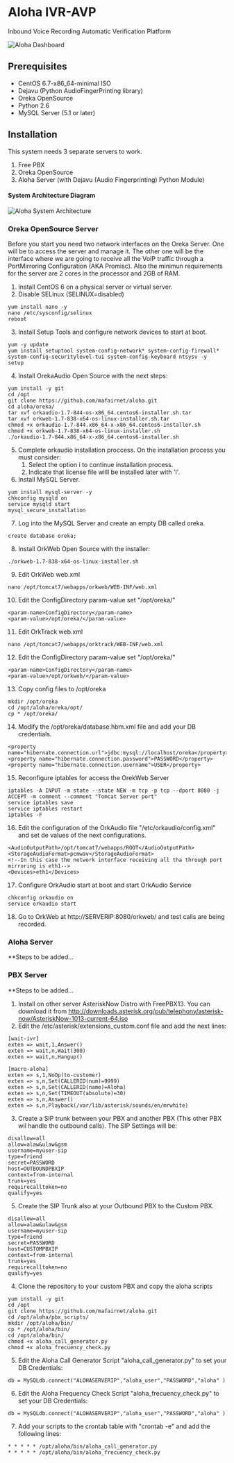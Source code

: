 Aloha IVR-AVP
===================
Inbound Voice Recording Automatic Verification Platform

![Aloha Dashboard](http://maf.mx/astricon/2017/images/aloha_interface.png)

Prerequisites
-----------
- CentOS 6.7-x86_64-minimal ISO
- Dejavu (Python AudioFingerPrinting library)
- Oreka OpenSource
- Python 2.6
- MySQL Server (5.1 or later)

Installation
-----------
This system needs 3 separate servers to work.
1. Free PBX
2. Oreka OpenSource
3. Aloha Server (with Dejavu (Audio Fingerprinting) Python Module)

#### System Architecture Diagram
![Aloha System Architecture](http://maf.mx/astricon/2017/images/aloha_system_architecture.png)

### Oreka OpenSource Server
Before you start you need two network interfaces on the Oreka Server. One will be to access the server and manage it. The other one will be the interface where we are going to receive all the VoIP traffic through a PortMirroring Configuration (AKA Promisc). Also the minimun requirements for the server are 2 cores in the processor and 2GB of RAM. 

1. Install CentOS 6 on a physical server or virtual server.
2. Disable SELinux (SELINUX=disabled)
```
yum install nano -y
nano /etc/sysconfig/selinux
reboot
```
3. Install Setup Tools and configure network devices to start at boot.
```
yum -y update
yum install setuptool system-config-network* system-config-firewall* system-config-securitylevel-tui system-config-keyboard ntsysv -y
setup
```
4. Install OrekaAudio Open Source with the next steps:
```
yum install -y git
cd /opt
git clone https://github.com/mafairnet/aloha.git
cd aloha/oreka/
tar xvf orkaudio-1.7-844-os-x86_64.centos6-installer.sh.tar
tar xvf orkweb-1.7-838-x64-os-linux-installer.sh.tar
chmod +x orkaudio-1.7-844.x86_64-x-x86_64.centos6-installer.sh
chmod +x orkweb-1.7-838-x64-os-linux-installer.sh
./orkaudio-1.7-844.x86_64-x-x86_64.centos6-installer.sh
```
5. Complete orkaudio installation proccess. On the installation process you must consider:
   1. Select the option i to continue installation process.
   2. Indicate that license file willl be installed later with 'l'.
6. Install MySQL Server.
```
yum install mysql-server -y
chkconfig mysqld on
service mysqld start
mysql_secure_installation
```
7. Log into the MySQL Server and create an empty DB called oreka.
```
create database oreka;
```
8. Install OrkWeb Open Source with the installer:
```
./orkweb-1.7-838-x64-os-linux-installer.sh
```
9. Edit OrkWeb web.xml
```
nano /opt/tomcat7/webapps/orkweb/WEB-INF/web.xml
```
10. Edit the ConfigDirectory param-value set "/opt/oreka/"
```
<param-name>ConfigDirectory</param-name>
<param-value>/opt/oreka/</param-value>
```
11. Edit OrkTrack web.xml
```
nano /opt/tomcat7/webapps/orktrack/WEB-INF/web.xml
```
12. Edit the ConfigDirectory param-value set "/opt/oreka/"
```
<param-name>ConfigDirectory</param-name>
<param-value>/opt/orkweb/</param-value>
```
13. Copy config files to /opt/oreka
```
mkdir /opt/oreka
cd /opt/aloha/oreka/opt/
cp * /opt/oreka/
```
14. Modify the /opt/oreka/database.hbm.xml file and add your DB credentials.
```
<property name="hibernate.connection.url">jdbc:mysql://localhost/oreka</property>
<property name="hibernate.connection.password">PASSWORD</property>
<property name="hibernate.connection.username">USER</property>
```
15. Reconfigure iptables for access the OrekWeb Server
```
iptables -A INPUT -m state --state NEW -m tcp -p tcp --dport 8080 -j ACCEPT -m comment --comment "Tomcat Server port"
service iptables save
service iptables restart
iptables -F
```
16. Edit the configuration of the OrkAudio file "/etc/orkaudio/config.xml" and set de values of the next configurations.
```
<AudioOutputPath>/opt/tomcat7/webapps/ROOT</AudioOutputPath>
<StorageAudioFormat>pcmwav</StorageAudioFormat>
<!--In this case the network interface receiving all tha through port mirroring is eth1-->
<Devices>eth1</Devices>
```
17. Configure OrkAudio start at boot and start OrkAudio Service
```
chkconfig orkaudio on
service orkaudio start
```
18. Go to OrkWeb at http://SERVERIP:8080/orkweb/ and test calls are being recorded.
### Aloha Server
**Steps to be added...
### PBX Server
**Steps to be added...
1. Install on other server AsteriskNow Distro with FreePBX13. You can download it from http://downloads.asterisk.org/pub/telephony/asterisk-now/AsteriskNow-1013-current-64.iso
2. Edit the /etc/asterisk/extensions_custom.conf file and add the next lines:
```
[wait-ivr]
exten => wait,1,Answer()
exten => wait,n,Wait(300)
exten => wait,n,Hangup()

[macro-aloha]
exten => s,1,NoOp(to-customer)
exten => s,n,Set(CALLERID(num)=9999)
exten => s,n,Set(CALLERID(name)=Aloha)
exten => s,n,Set(TIMEOUT(absolute)=30)
exten => s,n,Answer()
exten => s,n,Playback(/var/lib/asterisk/sounds/en/mrwhite)
```
3. Create a SIP trunk between your PBX and another PBX (This other PBX wil handle the outbound calls). The SIP Settings will be:
```
disallow=all
allow=alaw&ulaw&gsm
username=myuser-sip
type=friend
secret=PASSWORD
host=OUTBOUNDPBXIP
context=from-internal
trunk=yes
requirecalltoken=no
qualify=yes
```
5. Create the SIP Trunk also at your Outbound PBX to the Custom PBX.
```
disallow=all
allow=alaw&ulaw&gsm
username=myuser-sip
type=friend
secret=PASSWORD
host=CUSTOMPBXIP
context=from-internal
trunk=yes
requirecalltoken=no
qualify=yes
```
4. Clone the repository to your custom PBX and copy the aloha scripts
```
yum install -y git
cd /opt
git clone https://github.com/mafairnet/aloha.git
cd /opt/aloha/pbx_scripts/
mkdir /opt/aloha/bin/
cp * /opt/aloha/bin/
cd /opt/aloha/bin/
chmod +x aloha_call_generator.py
chmod +x aloha_frecuency_check.py
```
5. Edit the Aloha Call Generator Script "aloha_call_generator.py" to set your DB Credentials:
```
db = MySQLdb.connect("ALOHASERVERIP","aloha_user","PASSWORD","aloha" )
```
6. Edit the Aloha Frequency Check Script "aloha_frecuency_check.py" to set your DB Credentials:
```
db = MySQLdb.connect("ALOHASERVERIP","aloha_user","PASSWORD","aloha" )
```
7. Add your scripts to the crontab table with "crontab -e" and add the following lines:
```
* * * * * /opt/aloha/bin/aloha_call_generator.py
* * * * * /opt/aloha/bin/aloha_frecuency_check.py
```

